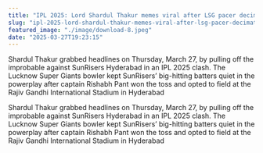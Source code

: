 ```yaml
---
title: "IPL 2025: Lord Shardul Thakur memes viral after LSG pacer decimates SRH 300 hopes"
slug: "ipl-2025-lord-shardul-thakur-memes-viral-after-lsg-pacer-decimates-srh-300-hopes"
featured_image: "./image/download-8.jpeg"
date: "2025-03-27T19:23:15"
---
```

Shardul Thakur grabbed headlines on Thursday, March 27, by pulling off the
improbable against SunRisers Hyderabad in an IPL 2025 clash. The Lucknow Super
Giants bowler kept SunRisers’ big-hitting batters quiet in the powerplay after
captain Rishabh Pant won the toss and opted to field at the Rajiv Gandhi
International Stadium in Hyderabad

Shardul Thakur grabbed headlines on Thursday, March 27, by pulling off the
improbable against SunRisers Hyderabad in an IPL 2025 clash. The Lucknow Super
Giants bowler kept SunRisers’ big-hitting batters quiet in the powerplay after
captain Rishabh Pant won the toss and opted to field at the Rajiv Gandhi
International Stadium in Hyderabad